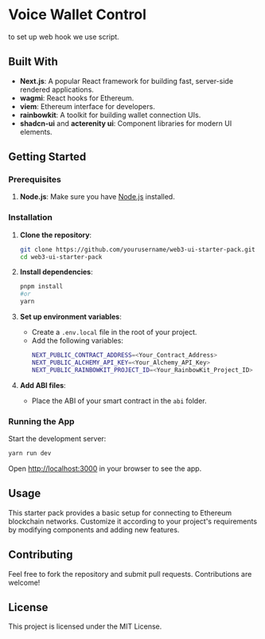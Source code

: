 


# Voice Wallet Control

to set up web hook we use script.

## Built With
- **Next.js**: A popular React framework for building fast, server-side rendered applications.
- **wagmi**: React hooks for Ethereum.
- **viem**: Ethereum interface for developers.
- **rainbowkit**: A toolkit for building wallet connection UIs.
- **shadcn-ui** and **acterenity ui**: Component libraries for modern UI elements.

## Getting Started

### Prerequisites
1. **Node.js**: Make sure you have [Node.js](https://nodejs.org/) installed.

### Installation

1. **Clone the repository**:
   ```bash
   git clone https://github.com/yourusername/web3-ui-starter-pack.git
   cd web3-ui-starter-pack
   ```

2. **Install dependencies**:
   ```bash
   pnpm install
   #or
   yarn
   ```

3. **Set up environment variables**:
   - Create a `.env.local` file in the root of your project.
   - Add the following variables:
     ```bash
     NEXT_PUBLIC_CONTRACT_ADDRESS=<Your_Contract_Address>
     NEXT_PUBLIC_ALCHEMY_API_KEY=<Your_Alchemy_API_Key>
     NEXT_PUBLIC_RAINBOWKIT_PROJECT_ID=<Your_RainbowKit_Project_ID>
     ```

4. **Add ABI files**:
   - Place the ABI of your smart contract in the `abi` folder.

### Running the App

Start the development server:
```bash
yarn run dev
```
Open [http://localhost:3000](http://localhost:3000) in your browser to see the app.

## Usage

This starter pack provides a basic setup for connecting to Ethereum blockchain networks. Customize it according to your project's requirements by modifying components and adding new features.

## Contributing

Feel free to fork the repository and submit pull requests. Contributions are welcome!

## License

This project is licensed under the MIT License.
